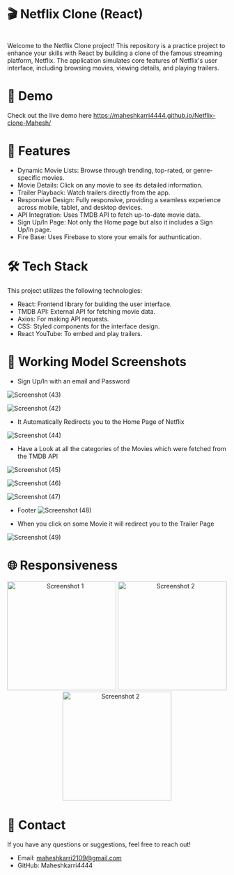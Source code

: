 # 🎬 Netflix Clone (React)
<br/>
Welcome to the Netflix Clone project! This repository is a practice project to enhance your skills with React by building a clone of the famous streaming platform, Netflix. The application simulates core features of Netflix's user interface, including browsing movies, viewing details, and playing trailers.

# 🚀 Demo
Check out the live demo here https://maheshkarri4444.github.io/Netflix-clone-Mahesh/ 

# 📌 Features
- Dynamic Movie Lists: Browse through trending, top-rated, or genre-specific movies.
- Movie Details: Click on any movie to see its detailed information.
- Trailer Playback: Watch trailers directly from the app.
- Responsive Design: Fully responsive, providing a seamless experience across mobile, tablet, and desktop devices.
- API Integration: Uses TMDB API to fetch up-to-date movie data.
- Sign Up/In Page: Not only the Home page but also it includes a Sign Up/In page.
- Fire Base: Uses Firebase to store your emails for authuntication.

# 🛠️ Tech Stack
This project utilizes the following technologies:

- React: Frontend library for building the user interface.
- TMDB API: External API for fetching movie data.
- Axios: For making API requests.
- CSS: Styled components for the interface design.
- React YouTube: To embed and play trailers.

# 🌟 Working Model Screenshots
- Sign Up/In with an email and Password


![Screenshot (43)](https://github.com/user-attachments/assets/e8a0913d-64f1-4314-b4e1-12c94824bd6b)

![Screenshot (42)](https://github.com/user-attachments/assets/de043542-40f2-4df2-a400-a744b294d433)

- It Automatically Redirects you to the Home Page of Netflix

![Screenshot (44)](https://github.com/user-attachments/assets/7d705b5a-94d2-48af-8cdb-9fe2ad8cab0e)

- Have a Look at all the categories of the Movies which were fetched from the TMDB API

![Screenshot (45)](https://github.com/user-attachments/assets/371f7bf4-597c-406a-bcac-85d5fc377022)

![Screenshot (46)](https://github.com/user-attachments/assets/dc88f8b9-85af-457f-8563-ff2be44823ed)


![Screenshot (47)](https://github.com/user-attachments/assets/4f8d5942-91d4-4322-8c8c-9ed3d835df32)

- Footer
![Screenshot (48)](https://github.com/user-attachments/assets/3cd0cc79-8ca1-4116-9be1-cfb8e4e7bad1)


- When you click on some Movie it will redirect you to the Trailer Page

![Screenshot (49)](https://github.com/user-attachments/assets/0ef4acd3-e838-4a8d-ab42-617174c700db)

# 🌐 Responsiveness

<div align='center'>

<img src="https://github.com/user-attachments/assets/c9898e39-26dc-4638-bc6f-4d210c5513a3" alt="Screenshot 1" width="250"/>

<img src="https://github.com/user-attachments/assets/6f155e25-d6c4-4ff9-b140-ff5ae158c79d" alt="Screenshot 2" width="250"/>

<img src="https://github.com/user-attachments/assets/a6e42291-fcbd-4197-a3a1-e433df258d41" alt="Screenshot 2" width="250"/>

</div>

# 💬 Contact
If you have any questions or suggestions, feel free to reach out!

- Email: maheshkarri2109@gmail.com
- GitHub: Maheshkarri4444





